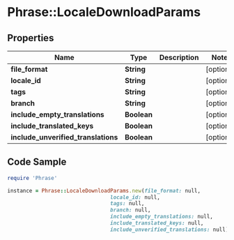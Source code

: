 # Phrase::LocaleDownloadParams

## Properties

Name | Type | Description | Notes
------------ | ------------- | ------------- | -------------
**file_format** | **String** |  | [optional] 
**locale_id** | **String** |  | [optional] 
**tags** | **String** |  | [optional] 
**branch** | **String** |  | [optional] 
**include_empty_translations** | **Boolean** |  | [optional] 
**include_translated_keys** | **Boolean** |  | [optional] 
**include_unverified_translations** | **Boolean** |  | [optional] 

## Code Sample

```ruby
require 'Phrase'

instance = Phrase::LocaleDownloadParams.new(file_format: null,
                                 locale_id: null,
                                 tags: null,
                                 branch: null,
                                 include_empty_translations: null,
                                 include_translated_keys: null,
                                 include_unverified_translations: null)
```


